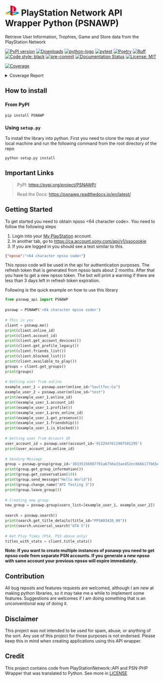 # <img src="docs/_static/psn_logo.png" height="35px"> PlayStation Network API Wrapper Python (PSNAWP)

Retrieve User Information, Trophies, Game and Store data from the PlayStation Network

[![PyPI version](https://badge.fury.io/py/psnawp.svg)](https://badge.fury.io/py/psnawp)
[![Downloads](https://pepy.tech/badge/psnawp)](https://pepy.tech/project/psnawp)
[![python-logo](https://img.shields.io/badge/python-3.8_|_3.9_|_3.10_|_3.11-blue.svg)](https://www.python.org/)
[![pytest](https://github.com/isFakeAccount/psnawp/actions/workflows/pytest.yaml/badge.svg)](https://github.com/isFakeAccount/psnawp/actions/workflows/pytest.yaml)
[![Poetry](https://img.shields.io/endpoint?url=https://python-poetry.org/badge/v0.json)](https://python-poetry.org/)
[![Ruff](https://img.shields.io/endpoint?url=https://raw.githubusercontent.com/charliermarsh/ruff/main/assets/badge/v2.json)](https://github.com/astral-sh/ruff)
[![Code style: black](https://img.shields.io/badge/code%20style-black-000000.svg)](https://github.com/psf/black)
[![pre-commit](https://github.com/isFakeAccount/psnawp/actions/workflows/pre-commit.yaml/badge.svg)](https://github.com/isFakeAccount/psnawp/actions/workflows/pre-commit.yaml)
[![Documentation Status](https://readthedocs.org/projects/psnawp/badge/?version=latest)](https://psnawp.readthedocs.io/en/latest/?badge=latest)
[![License: MIT](https://img.shields.io/badge/License-MIT-blue.svg)](https://opensource.org/licenses/MIT)

<!-- Pytest Coverage Comment:Begin -->
<a href="https://github.com/Awmusic12635/psnawp/blob/main/README.md"><img alt="Coverage" src="https://img.shields.io/badge/Coverage-58%25-orange.svg" /></a><details><summary>Coverage Report </summary><table><tr><th>File</th><th>Stmts</th><th>Miss</th><th>Cover</th><th>Missing</th></tr><tbody><tr><td colspan="5"><b>src/psnawp_api</b></td></tr><tr><td>&nbsp; &nbsp;<a href="https://github.com/Awmusic12635/psnawp/blob/main/src/psnawp_api/__init__.py">__init__.py</a></td><td>3</td><td>0</td><td>100%</td><td>&nbsp;</td></tr><tr><td>&nbsp; &nbsp;<a href="https://github.com/Awmusic12635/psnawp/blob/main/src/psnawp_api/psnawp.py">psnawp.py</a></td><td>35</td><td>14</td><td>14</td><td><a href="https://github.com/Awmusic12635/psnawp/blob/main/src/psnawp_api/psnawp.py#L 60%"> 60%</a></td></tr><tr><td colspan="5"><b>src/psnawp_api/core</b></td></tr><tr><td>&nbsp; &nbsp;<a href="https://github.com/Awmusic12635/psnawp/blob/main/src/psnawp_api/core/__init__.py">__init__.py</a></td><td>0</td><td>0</td><td>100%</td><td>&nbsp;</td></tr><tr><td>&nbsp; &nbsp;<a href="https://github.com/Awmusic12635/psnawp/blob/main/src/psnawp_api/core/authenticator.py">authenticator.py</a></td><td>46</td><td>3</td><td>3</td><td><a href="https://github.com/Awmusic12635/psnawp/blob/main/src/psnawp_api/core/authenticator.py#L 93%"> 93%</a></td></tr><tr><td>&nbsp; &nbsp;<a href="https://github.com/Awmusic12635/psnawp/blob/main/src/psnawp_api/core/psnawp_exceptions.py">psnawp_exceptions.py</a></td><td>9</td><td>0</td><td>100%</td><td>&nbsp;</td></tr><tr><td colspan="5"><b>src/psnawp_api/models</b></td></tr><tr><td>&nbsp; &nbsp;<a href="https://github.com/Awmusic12635/psnawp/blob/main/src/psnawp_api/models/__init__.py">__init__.py</a></td><td>0</td><td>0</td><td>100%</td><td>&nbsp;</td></tr><tr><td>&nbsp; &nbsp;<a href="https://github.com/Awmusic12635/psnawp/blob/main/src/psnawp_api/models/client.py">client.py</a></td><td>70</td><td>30</td><td>30</td><td><a href="https://github.com/Awmusic12635/psnawp/blob/main/src/psnawp_api/models/client.py#L 57%"> 57%</a></td></tr><tr><td>&nbsp; &nbsp;<a href="https://github.com/Awmusic12635/psnawp/blob/main/src/psnawp_api/models/game_title.py">game_title.py</a></td><td>22</td><td>10</td><td>10</td><td><a href="https://github.com/Awmusic12635/psnawp/blob/main/src/psnawp_api/models/game_title.py#L 55%"> 55%</a></td></tr><tr><td>&nbsp; &nbsp;<a href="https://github.com/Awmusic12635/psnawp/blob/main/src/psnawp_api/models/group.py">group.py</a></td><td>52</td><td>35</td><td>35</td><td><a href="https://github.com/Awmusic12635/psnawp/blob/main/src/psnawp_api/models/group.py#L 33%"> 33%</a></td></tr><tr><td>&nbsp; &nbsp;<a href="https://github.com/Awmusic12635/psnawp/blob/main/src/psnawp_api/models/search.py">search.py</a></td><td>22</td><td>12</td><td>12</td><td><a href="https://github.com/Awmusic12635/psnawp/blob/main/src/psnawp_api/models/search.py#L 45%"> 45%</a></td></tr><tr><td>&nbsp; &nbsp;<a href="https://github.com/Awmusic12635/psnawp/blob/main/src/psnawp_api/models/title_stats.py">title_stats.py</a></td><td>84</td><td>41</td><td>41</td><td><a href="https://github.com/Awmusic12635/psnawp/blob/main/src/psnawp_api/models/title_stats.py#L 51%"> 51%</a></td></tr><tr><td>&nbsp; &nbsp;<a href="https://github.com/Awmusic12635/psnawp/blob/main/src/psnawp_api/models/user.py">user.py</a></td><td>71</td><td>42</td><td>42</td><td><a href="https://github.com/Awmusic12635/psnawp/blob/main/src/psnawp_api/models/user.py#L 41%"> 41%</a></td></tr><tr><td colspan="5"><b>src/psnawp_api/models/listing</b></td></tr><tr><td>&nbsp; &nbsp;<a href="https://github.com/Awmusic12635/psnawp/blob/main/src/psnawp_api/models/listing/__init__.py">__init__.py</a></td><td>0</td><td>0</td><td>100%</td><td>&nbsp;</td></tr><tr><td>&nbsp; &nbsp;<a href="https://github.com/Awmusic12635/psnawp/blob/main/src/psnawp_api/models/listing/listing_generator.py">listing_generator.py</a></td><td>36</td><td>26</td><td>26</td><td><a href="https://github.com/Awmusic12635/psnawp/blob/main/src/psnawp_api/models/listing/listing_generator.py#L 28%"> 28%</a></td></tr><tr><td>&nbsp; &nbsp;<a href="https://github.com/Awmusic12635/psnawp/blob/main/src/psnawp_api/models/listing/pagination_arguments.py">pagination_arguments.py</a></td><td>15</td><td>4</td><td>4</td><td><a href="https://github.com/Awmusic12635/psnawp/blob/main/src/psnawp_api/models/listing/pagination_arguments.py#L 73%"> 73%</a></td></tr><tr><td colspan="5"><b>src/psnawp_api/models/trophies</b></td></tr><tr><td>&nbsp; &nbsp;<a href="https://github.com/Awmusic12635/psnawp/blob/main/src/psnawp_api/models/trophies/__init__.py">__init__.py</a></td><td>0</td><td>0</td><td>100%</td><td>&nbsp;</td></tr><tr><td>&nbsp; &nbsp;<a href="https://github.com/Awmusic12635/psnawp/blob/main/src/psnawp_api/models/trophies/trophy.py">trophy.py</a></td><td>112</td><td>50</td><td>50</td><td><a href="https://github.com/Awmusic12635/psnawp/blob/main/src/psnawp_api/models/trophies/trophy.py#L 55%"> 55%</a></td></tr><tr><td>&nbsp; &nbsp;<a href="https://github.com/Awmusic12635/psnawp/blob/main/src/psnawp_api/models/trophies/trophy_constants.py">trophy_constants.py</a></td><td>25</td><td>0</td><td>100%</td><td>&nbsp;</td></tr><tr><td>&nbsp; &nbsp;<a href="https://github.com/Awmusic12635/psnawp/blob/main/src/psnawp_api/models/trophies/trophy_group.py">trophy_group.py</a></td><td>89</td><td>32</td><td>32</td><td><a href="https://github.com/Awmusic12635/psnawp/blob/main/src/psnawp_api/models/trophies/trophy_group.py#L 64%"> 64%</a></td></tr><tr><td>&nbsp; &nbsp;<a href="https://github.com/Awmusic12635/psnawp/blob/main/src/psnawp_api/models/trophies/trophy_summary.py">trophy_summary.py</a></td><td>25</td><td>5</td><td>5</td><td><a href="https://github.com/Awmusic12635/psnawp/blob/main/src/psnawp_api/models/trophies/trophy_summary.py#L 80%"> 80%</a></td></tr><tr><td>&nbsp; &nbsp;<a href="https://github.com/Awmusic12635/psnawp/blob/main/src/psnawp_api/models/trophies/trophy_titles.py">trophy_titles.py</a></td><td>86</td><td>36</td><td>36</td><td><a href="https://github.com/Awmusic12635/psnawp/blob/main/src/psnawp_api/models/trophies/trophy_titles.py#L 58%"> 58%</a></td></tr><tr><td>&nbsp; &nbsp;<a href="https://github.com/Awmusic12635/psnawp/blob/main/src/psnawp_api/models/trophies/utility_functions.py">utility_functions.py</a></td><td>7</td><td>2</td><td>2</td><td><a href="https://github.com/Awmusic12635/psnawp/blob/main/src/psnawp_api/models/trophies/utility_functions.py#L 71%"> 71%</a></td></tr><tr><td colspan="5"><b>src/psnawp_api/utils</b></td></tr><tr><td>&nbsp; &nbsp;<a href="https://github.com/Awmusic12635/psnawp/blob/main/src/psnawp_api/utils/__init__.py">__init__.py</a></td><td>0</td><td>0</td><td>100%</td><td>&nbsp;</td></tr><tr><td>&nbsp; &nbsp;<a href="https://github.com/Awmusic12635/psnawp/blob/main/src/psnawp_api/utils/endpoints.py">endpoints.py</a></td><td>2</td><td>0</td><td>100%</td><td>&nbsp;</td></tr><tr><td>&nbsp; &nbsp;<a href="https://github.com/Awmusic12635/psnawp/blob/main/src/psnawp_api/utils/misc.py">misc.py</a></td><td>35</td><td>1</td><td>1</td><td><a href="https://github.com/Awmusic12635/psnawp/blob/main/src/psnawp_api/utils/misc.py#L 97%"> 97%</a></td></tr><tr><td>&nbsp; &nbsp;<a href="https://github.com/Awmusic12635/psnawp/blob/main/src/psnawp_api/utils/request_builder.py">request_builder.py</a></td><td>72</td><td>42</td><td>42</td><td><a href="https://github.com/Awmusic12635/psnawp/blob/main/src/psnawp_api/utils/request_builder.py#L 42%"> 42%</a></td></tr><tr><td><b>TOTAL</b></td><td><b>918</b></td><td><b>385</b></td><td><b>58%</b></td><td>&nbsp;</td></tr></tbody></table></details>
<!-- Pytest Coverage Comment:End -->

## How to install

### From PyPI

```
pip install PSNAWP
```
### Using `setup.py`
To install the library into python. First you need to clone the repo at your local machine and run the following command from the root directory of the repo

```
python setup.py install
```

## Important Links
> PyPI: https://pypi.org/project/PSNAWP/
>
> Read the Docs: https://psnawp.readthedocs.io/en/latest/

## Getting Started

To get started you need to obtain npsso <64 character code>. You need to follow the following steps

1. Login into your [My PlayStation](https://my.playstation.com/) account.
2. In another tab, go to https://ca.account.sony.com/api/v1/ssocookie
3. If you are logged in you should see a text similar to this

```json
{"npsso":"<64 character npsso code>"}
```
This npsso code will be used in the api for authentication purposes. The refresh token that is generated from npsso lasts about 2 months. After that you have to get a new npsso token. The bot will print a warning if there are less than 3 days left in refresh token expiration.

Following is the quick example on how to use this library

```py
from psnawp_api import PSNAWP

psnawp = PSNAWP('<64 character npsso code>')

# This is you
client = psnawp.me()
print(client.online_id)
print(client.account_id)
print(client.get_account_devices())
print(client.get_profile_legacy())
print(client.friends_list())
print(client.blocked_list())
print(client.available_to_play())
groups = client.get_groups()
print(groups)

# Getting user from online
example_user_1 = psnawp.user(online_id="VaultTec-Co")
example_user_2 = psnawp.user(online_id="test")
print(example_user_1.online_id)
print(example_user_1.account_id)
print(example_user_1.profile())
print(example_user_1.prev_online_id)
print(example_user_1.get_presence())
print(example_user_1.friendship())
print(example_user_1.is_blocked())

# Getting user from Account ID
user_account_id = psnawp.user(account_id='9122947611907501295')
print(user_account_id.online_id)

# Sending Message
group = psnawp.group(group_id='38335156987791a6750a33ae452ec8666177b65e-103')
print(group.get_group_information())
print(group.get_conversation(10))
print(group.send_message("Hello World"))
print(group.change_name("API Testing 3"))
print(group.leave_group())

# Creating new group
new_group = psnawp.group(users_list=[example_user_1, example_user_2])

search = psnawp.search()
print(search.get_title_details(title_id="PPSA03420_00"))
print(search.universal_search("GTA 5"))

# Get Play Times (PS4, PS5 above only)
titles_with_stats = client.title_stats()
 ```

**Note: If you want to create multiple instances of psnawp you need to get npsso code from separate PSN accounts. If you generate a new npsso with same account your previous npsso will expire immediately.**

## Contribution

All bug reposts and features requests are welcomed, although I am new at making python libraries, so it may take me a while to implement some features. Suggestions are welcomes if I am doing something that is an unconventional way of doing it.

## Disclaimer

This project was not intended to be used for spam, abuse, or anything of the sort. Any use of this project for those purposes is not endorsed. Please keep this in mind when creating applications using this API wrapper.

## Credit

This project contains code from PlayStationNetwork::API and PSN-PHP Wrapper that was translated to Python. See more in [LICENSE](LICENSE.md)
